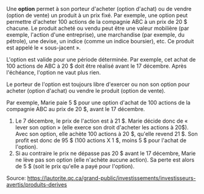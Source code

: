 Une **option** permet à son porteur d'acheter (option d'achat) ou de vendre (option de vente) un produit à un prix fixé. Par exemple, une option peut permettre d'acheter 100 actions de la compagnie ABC à un prix de 20 $ chacune. Le produit acheté ou vendu peut être une valeur mobilière (par exemple, l'action d'une entreprise), une marchandise (par exemple, du pétrole), une devise, un indice (comme un indice boursier), etc. Ce produit est appelé le « sous-jacent ».

L'option est valide pour une période déterminée. Par exemple, cet achat de 100 actions de ABC à 20 $ doit être réalisé avant le 17 décembre. Après l'échéance, l'option ne vaut plus rien.

Le porteur de l'option est toujours libre d'exercer ou non son option pour acheter (option d'achat) ou vendre le produit (option de vente).

Par exemple, Marie paie 5 $ pour une option d'achat de 100 actions de la compagnie ABC au prix de 20 $, avant le 17 décembre.

1. Le 7 décembre, le prix de l'action est à 21 \$. Marie décide donc de « lever son option » (elle exerce son droit d'acheter les actions à 20$). Avec son option, elle achète 100 actions à 20 $, qu'elle revend 21 $. Son profit est donc de 95 $ (100 actions X 1 $, moins 5 $ pour l'achat de l'option).
1. Si au contraire le prix ne dépasse pas 20 $ avant le 17 décembre, Marie ne lève pas son option (elle n'achète aucune action). Sa perte est alors de 5 $ (soit le prix qu'elle a payé pour l'option).

Source: https://lautorite.qc.ca/grand-public/investissements/investisseurs-avertis/produits-derives